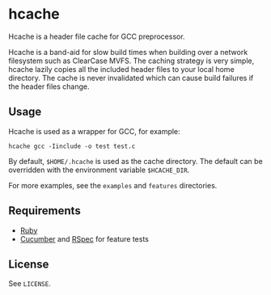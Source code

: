hcache
======

Hcache is a header file cache for GCC preprocessor.

Hcache is a band-aid for slow build times when building over a network
filesystem such as ClearCase MVFS. The caching strategy is very simple,
hcache lazily copies all the included header files to your local home
directory. The cache is never invalidated which can cause build failures
if the header files change.


Usage
-----

Hcache is used as a wrapper for GCC, for example:

    hcache gcc -Iinclude -o test test.c

By default, `$HOME/.hcache` is used as the cache directory. The default
can be overridden with the environment variable `$HCACHE_DIR`.

For more examples, see the `examples` and `features` directories.


Requirements
------------

-  [Ruby](http://www.ruby-lang.org/)
-  [Cucumber](http://cukes.info/) and [RSpec](http://rspec.info/) for
   feature tests


License
-------

See `LICENSE`.

